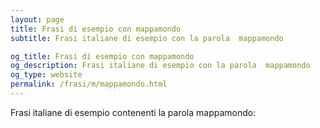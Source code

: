 ```yaml
---
layout: page
title: Frasi di esempio con mappamondo 
subtitle: Frasi italiane di esempio con la parola  mappamondo

og_title: Frasi di esempio con mappamondo 
og_description: Frasi italiane di esempio con la parola  mappamondo
og_type: website
permalink: /frasi/m/mappamondo.html
---
```


Frasi italiane di esempio contenenti la parola mappamondo:


